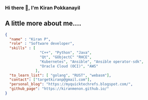 ### Hi there 👋, I'm Kiran Pokkanayil

<!--
**kiranmenon/kiranmenon** is a ✨ _special_ ✨ repository because its `README.md` (this file) appears on your GitHub profile.

Here are some ideas to get you started:

- 🔭 I’m currently working on ...
- 🌱 I’m currently learning ...
- 👯 I’m looking to collaborate on ...
- 🤔 I’m looking for help with ...
- 💬 Ask me about ...
- 📫 How to reach me: ...
- 😄 Pronouns: ...
- ⚡ Fun fact: ...
-->

## A little more about me....

```json
{
  "name" : "Kiran P",
  "role" : "Software developer",
  "skills" : [
                "C++", "Python", "Java",
                "Qt", "GObjectC" "RHCE",
                "Kubernetes", "Ansible", "Ansible operator-sdk",
                "Oracle Cloud (OCI)", "AWS"
              ],
  "to_learn_list": [ "golang", "RUST", "webasm"],
  "contact": ["targetkiranp@gmail.com"],
  "personal_blog": "https://myquicktechrefs.blogspot.com/",
  "github_page": "https://kiranmenon.github.io/" 
}
```

